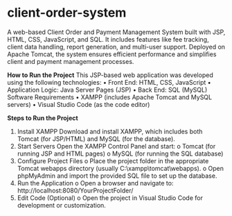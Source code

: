 # client-order-system
A web-based Client Order and Payment Management System built with JSP, HTML, CSS, JavaScript, and SQL. It includes features like fee tracking, client data handling, report generation, and multi-user support. Deployed on Apache Tomcat, the system ensures efficient performance and simplifies client and payment management processes.


**How to Run the Project**
This JSP-based web application was developed using the following technologies:
•	Front End: HTML, CSS, JavaScript
•	Application Logic: Java Server Pages (JSP)
•	Back End: SQL (MySQL)
Software Requirements
•	XAMPP (includes Apache Tomcat and MySQL servers)
•	Visual Studio Code (as the code editor)

**Steps to Run the Project**
1.	Install XAMPP
Download and install XAMPP, which includes both Tomcat (for JSP/HTML) and MySQL (for the database).
2.	Start Servers
Open the XAMPP Control Panel and start:
o	Tomcat (for running JSP and HTML pages)
o	MySQL (for running the SQL database)
3.	Configure Project Files
o	Place the project folder in the appropriate Tomcat webapps directory (usually C:\xampp\tomcat\webapps\).
o	Open phpMyAdmin and import the provided SQL file to set up the database.
4.	Run the Application
o	Open a browser and navigate to: http://localhost:8080/YourProjectFolder/
5.	Edit Code (Optional)
o	Open the project in Visual Studio Code for development or customization.











